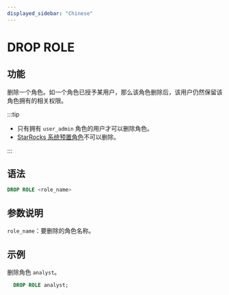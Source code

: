 ```yaml
---
displayed_sidebar: "Chinese"
---
```


# DROP ROLE

## 功能

删除一个角色。如一个角色已授予某用户，那么该角色删除后，该用户仍然保留该角色拥有的相关权限。

:::tip

- 只有拥有 `user_admin` 角色的用户才可以删除角色。
- [StarRocks 系统预置角色](../../../administration/privilege_overview.md#系统预置角色)不可以删除。

:::

## 语法

```SQL
DROP ROLE <role_name>
```

## 参数说明

`role_name`：要删除的角色名称。

## 示例

删除角色 `analyst`。

```SQL
  DROP ROLE analyst;
```
